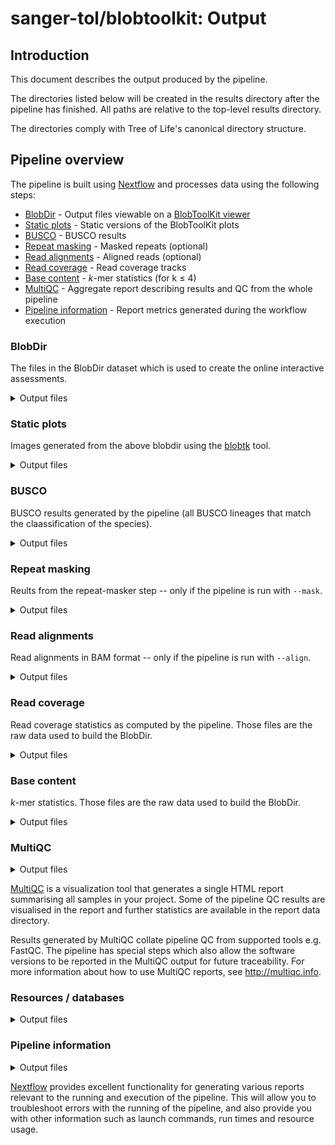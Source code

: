 # sanger-tol/blobtoolkit: Output

## Introduction

This document describes the output produced by the pipeline.

The directories listed below will be created in the results directory after the pipeline has finished. All paths are relative to the top-level results directory.

The directories comply with Tree of Life's canonical directory structure.

## Pipeline overview

The pipeline is built using [Nextflow](https://www.nextflow.io/) and processes data using the following steps:

- [BlobDir](#blobdir) - Output files viewable on a [BlobToolKit viewer](https://github.com/blobtoolkit/blobtoolkit)
- [Static plots](#static-plots) - Static versions of the BlobToolKit plots
- [BUSCO](#busco) - BUSCO results
- [Repeat masking](#repeat-masking) - Masked repeats (optional)
- [Read alignments](#read-alignments) - Aligned reads (optional)
- [Read coverage](#read-coverage) - Read coverage tracks
- [Base content](#base-content) - _k_-mer statistics (for k &le; 4)
- [MultiQC](#multiqc) - Aggregate report describing results and QC from the whole pipeline
- [Pipeline information](#pipeline-information) - Report metrics generated during the workflow execution

### BlobDir

The files in the BlobDir dataset which is used to create the online interactive assessments.

<details markdown="1">
<summary>Output files</summary>

- `blobtoolkit/`
  - `<assembly-name>/`
    - `*.json.gz`: files generated from genome and alignment coverage statistics.

More information about visualising the data in the [BlobToolKit repository](https://github.com/blobtoolkit/blobtoolkit/tree/main/src/viewer)

</details>

### Static plots

Images generated from the above blobdir using the [blobtk](https://github.com/blobtoolkit/blobtk) tool.

<details markdown="1">
<summary>Output files</summary>

- `blobtoolkit/`
  - `plots/`
    - `*.png` or `*.svg`, depending on the selected output format: static versions of the BlobToolKit plots.

</details>

### BUSCO

BUSCO results generated by the pipeline (all BUSCO lineages that match the claassification of the species).

<details markdown="1">
<summary>Output files</summary>

- `busco/`
  - `<lineage-name>/`
    - `short_summary.json`: BUSCO scores for that lineage as JSON
    - `short_summary.tsv`: BUSCO scores for that lineage as a tab-separated file (not for pre-computed BUSCOs).
    - `short_summary.txt`: BUSCO scores for that lineage as formatted text.
    - `full_table.tsv`: Coordinates of the annotated BUSCO genes as a tab-separated file.
    - `missing_busco_list.tsv`: List of the BUSCO genes that could not be found.
    - `*_busco_sequences.tar.gz`: Sequences of the annotated BUSCO genes. 1 _tar_ archive for each of the three annotation levels (`single_copy`, `multi_copy`, `fragmented`), with 1 file per gene.
    - `hmmer_output.tar.gz`: Archive of the HMMER alignment scores.

</details>

### Repeat masking

Reults from the repeat-masker step -- only if the pipeline is run with `--mask`.

<details markdown="1">
<summary>Output files</summary>

- `repeats/`
  - `windowmasker/`
    - `<accession>.fasta`: masked assembly in Fasta format.
    - `<accession>.obinary`: frequency counts of repeats, in windowmasker's own binary format.

</details>

### Read alignments

Read alignments in BAM format -- only if the pipeline is run with `--align`.

<details markdown="1">
<summary>Output files</summary>

- `read_mapping/`
  - `<datatype>/`
    - `<sample>.bam`: alignments of that sample's reads in BAM format.

</details>

### Read coverage

Read coverage statistics as computed by the pipeline.
Those files are the raw data used to build the BlobDir.

<details markdown="1">
<summary>Output files</summary>

- `read_mapping/`
  - `<datatype>/`
    - `<sample>.coverage.1k.bed.gz`: Bedgraph file with the coverage of the alignments of that sample per 1 kbp windows.

</details>

### Base content

_k_-mer statistics.
Those files are the raw data used to build the BlobDir.

<details markdown="1">
<summary>Output files</summary>

- `base_content/`
  - `<assembly-name>_*nuc_windows.tsv.gz`: Tab-separated files with the counts of every _k_-mer for k &le; 4 in 1 kbp windows. The first three columns correspond to the coordinates (sequence name, start, end), followed by each _k_-mer.
  - `<assembly-name>_freq_windows.tsv.gz`: Tab-separated files with frequencies derived from the _k_-mer counts.

</details>

### MultiQC

<details markdown="1">
<summary>Output files</summary>

- `multiqc/`
  - `multiqc_report.html`: a standalone HTML file that can be viewed in your web browser.
  - `multiqc_data/`: directory containing parsed statistics from the different tools used in the pipeline.
  - `multiqc_plots/`: directory containing static images from the report in various formats.

</details>

[MultiQC](http://multiqc.info) is a visualization tool that generates a single HTML report summarising all samples in your project. Some of the pipeline QC results are visualised in the report and further statistics are available in the report data directory.

Results generated by MultiQC collate pipeline QC from supported tools e.g. FastQC. The pipeline has special steps which also allow the software versions to be reported in the MultiQC output for future traceability. For more information about how to use MultiQC reports, see <http://multiqc.info>.

### Resources / databases

<details markdown="1">
<summary>Output files</summary>

- `resources/`
  - `new_taxdump.json`: Input NCBI taxonomy digested into a JSON file. Can be used to speed up further runs of the pipeline.

</details>

### Pipeline information

<details markdown="1">
<summary>Output files</summary>

- `pipeline_info/blobtoolkit/`
  - Reports generated by Nextflow: `execution_report.html`, `execution_timeline.html`, `execution_trace.txt` and `pipeline_dag.dot`/`pipeline_dag.svg`.
  - Reports generated by the pipeline: `pipeline_report.html`, `pipeline_report.txt` and `software_versions.yml`. The `pipeline_report*` files will only be present if the `--email` / `--email_on_fail` parameter's are used when running the pipeline.
  - Reformatted samplesheet files used as input to the pipeline: `samplesheet.valid.csv`.
  - Parameters used by the pipeline run: `params.json`.

</details>

[Nextflow](https://www.nextflow.io/docs/latest/tracing.html) provides excellent functionality for generating various reports relevant to the running and execution of the pipeline. This will allow you to troubleshoot errors with the running of the pipeline, and also provide you with other information such as launch commands, run times and resource usage.
